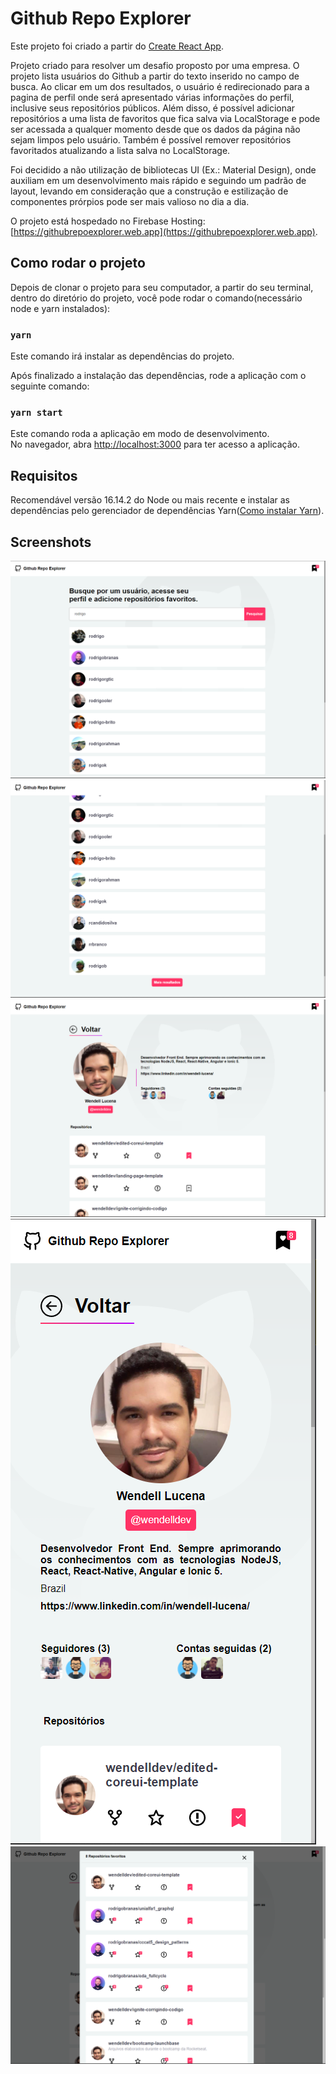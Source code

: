 # Github Repo Explorer

Este projeto foi criado a partir do [Create React App](https://github.com/facebook/create-react-app).

Projeto criado para resolver um desafio proposto por uma empresa. O projeto lista usuários do Github a partir do texto inserido no campo de busca. Ao clicar em um dos resultados, o usuário é redirecionado para a pagina de perfil onde será apresentado várias informações do perfil, inclusive seus repositórios públicos. Além disso, é possível adicionar repositórios a uma lista de favoritos que fica salva via LocalStorage e pode ser acessada a qualquer momento desde que os dados da página não sejam limpos pelo usuário. Também é possível remover repositórios favoritados atualizando a lista salva no LocalStorage.

Foi decidido a não utilização de bibliotecas UI (Ex.: Material Design), onde auxiliam em um desenvolvimento mais rápido e seguindo um padrão de layout, levando em consideração que a construção e estilização de componentes prórpios pode ser mais valioso no dia a dia.

O projeto está hospedado no Firebase Hosting: [https://githubrepoexplorer.web.app](https://githubrepoexplorer.web.app).

## Como rodar o projeto

Depois de clonar o projeto para seu computador, a partir do seu terminal, dentro do diretório do projeto, você pode rodar o comando(necessário node e yarn instalados):

### `yarn`

Este comando irá instalar as dependências do projeto.

Após finalizado a instalação das dependências, rode a aplicação com o seguinte comando:

### `yarn start`

Este comando roda a aplicação em modo de desenvolvimento.\
No navegador, abra [http://localhost:3000](http://localhost:3000) para ter acesso a aplicação.

## Requisitos

Recomendável versão 16.14.2 do Node ou mais recente e instalar as dependências pelo gerenciador de dependências Yarn([Como instalar Yarn](https://classic.yarnpkg.com/en/docs/install#windows-stable)).

## Screenshots

![Dashboard-1](/images/dashboard-1.png)
![Dashboard-2](/images/dashboard-2.png)
![profile-1](/images/profile-1.png)
![profile-2](/images/profile-2.png)
![favoritos](/images/favs.png)
